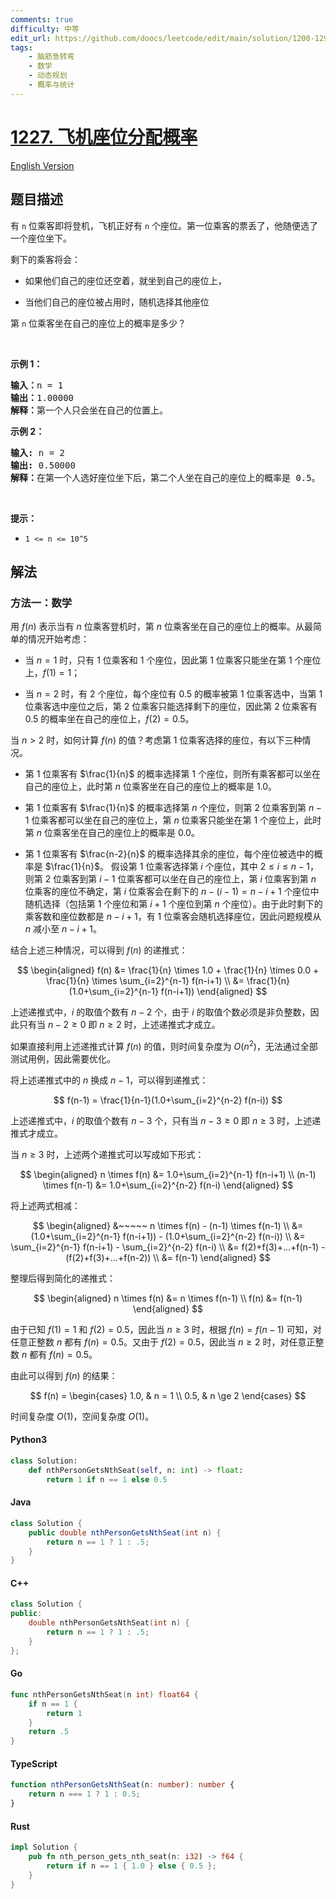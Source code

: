 ```yaml
---
comments: true
difficulty: 中等
edit_url: https://github.com/doocs/leetcode/edit/main/solution/1200-1299/1227.Airplane%20Seat%20Assignment%20Probability/README.md
tags:
    - 脑筋急转弯
    - 数学
    - 动态规划
    - 概率与统计
---
```


<!-- problem:start -->

# [1227. 飞机座位分配概率](https://leetcode.cn/problems/airplane-seat-assignment-probability)

[English Version](/solution/1200-1299/1227.Airplane%20Seat%20Assignment%20Probability/README_EN.md)

## 题目描述

<!-- description:start -->

<p>有 <code>n</code> 位乘客即将登机，飞机正好有 <code>n</code> 个座位。第一位乘客的票丢了，他随便选了一个座位坐下。</p>

<p>剩下的乘客将会：</p>

<ul>
	<li>
	<p>如果他们自己的座位还空着，就坐到自己的座位上，</p>
	</li>
	<li>当他们自己的座位被占用时，随机选择其他座位</li>
</ul>

<p>第 <code>n</code>&nbsp;位乘客坐在自己的座位上的概率是多少？</p>

<p>&nbsp;</p>

<p><strong>示例 1：</strong></p>

<pre>
<strong>输入：</strong>n = 1
<strong>输出：</strong>1.00000
<strong>解释：</strong>第一个人只会坐在自己的位置上。</pre>

<p><strong>示例 2：</strong></p>

<pre>
<strong>输入:</strong> n = 2
<strong>输出:</strong> 0.50000
<strong>解释：</strong>在第一个人选好座位坐下后，第二个人坐在自己的座位上的概率是 0.5。
</pre>

<p>&nbsp;</p>

<p><strong>提示：</strong></p>

<ul>
	<li><code>1 &lt;= n &lt;= 10^5</code></li>
</ul>

<!-- description:end -->

## 解法

<!-- solution:start -->

### 方法一：数学

用 $f(n)$ 表示当有 $n$ 位乘客登机时，第 $n$ 位乘客坐在自己的座位上的概率。从最简单的情况开始考虑：

-   当 $n=1$ 时，只有 $1$ 位乘客和 $1$ 个座位，因此第 $1$ 位乘客只能坐在第 $1$ 个座位上，$f(1)=1$；

-   当 $n=2$ 时，有 $2$ 个座位，每个座位有 $0.5$ 的概率被第 $1$ 位乘客选中，当第 $1$ 位乘客选中座位之后，第 $2$ 位乘客只能选择剩下的座位，因此第 $2$ 位乘客有 $0.5$ 的概率坐在自己的座位上，$f(2)=0.5$。

当 $n>2$ 时，如何计算 $f(n)$ 的值？考虑第 $1$ 位乘客选择的座位，有以下三种情况。

-   第 $1$ 位乘客有 $\frac{1}{n}$ 的概率选择第 $1$ 个座位，则所有乘客都可以坐在自己的座位上，此时第 $n$ 位乘客坐在自己的座位上的概率是 $1.0$。

-   第 $1$ 位乘客有 $\frac{1}{n}$ 的概率选择第 $n$ 个座位，则第 $2$ 位乘客到第 $n-1$ 位乘客都可以坐在自己的座位上，第 $n$ 位乘客只能坐在第 $1$ 个座位上，此时第 $n$ 位乘客坐在自己的座位上的概率是 $0.0$。

-   第 $1$ 位乘客有 $\frac{n-2}{n}$ 的概率选择其余的座位，每个座位被选中的概率是 $\frac{1}{n}$。
    假设第 $1$ 位乘客选择第 $i$ 个座位，其中 $2 \le i \le n-1$，则第 $2$ 位乘客到第 $i-1$ 位乘客都可以坐在自己的座位上，第 $i$ 位乘客到第 $n$ 位乘客的座位不确定，第 $i$ 位乘客会在剩下的 $n-(i-1)=n-i+1$ 个座位中随机选择（包括第 $1$ 个座位和第 $i+1$ 个座位到第 $n$ 个座位）。由于此时剩下的乘客数和座位数都是 $n-i+1$，有 $1$ 位乘客会随机选择座位，因此问题规模从 $n$ 减小至 $n-i+1$。

结合上述三种情况，可以得到 $f(n)$ 的递推式：

$$
\begin{aligned}
f(n) &= \frac{1}{n} \times 1.0 + \frac{1}{n} \times 0.0 + \frac{1}{n} \times \sum_{i=2}^{n-1} f(n-i+1) \\
&= \frac{1}{n}(1.0+\sum_{i=2}^{n-1} f(n-i+1))
\end{aligned}
$$

上述递推式中，$i$ 的取值个数有 $n-2$ 个，由于 $i$ 的取值个数必须是非负整数，因此只有当 $n-2 \ge 0$ 即 $n \ge 2$ 时，上述递推式才成立。

如果直接利用上述递推式计算 $f(n)$ 的值，则时间复杂度为 $O(n^2)$，无法通过全部测试用例，因此需要优化。

将上述递推式中的 $n$ 换成 $n-1$，可以得到递推式：

$$
f(n-1) = \frac{1}{n-1}(1.0+\sum_{i=2}^{n-2} f(n-i))
$$

上述递推式中，$i$ 的取值个数有 $n-3$ 个，只有当 $n-3 \ge 0$ 即 $n \ge 3$ 时，上述递推式才成立。

当 $n \ge 3$ 时，上述两个递推式可以写成如下形式：

$$
\begin{aligned}
n \times f(n) &= 1.0+\sum_{i=2}^{n-1} f(n-i+1) \\
(n-1) \times f(n-1) &= 1.0+\sum_{i=2}^{n-2} f(n-i)
\end{aligned}
$$

将上述两式相减：

$$
\begin{aligned}
&~~~~~ n \times f(n) - (n-1) \times f(n-1) \\
&= (1.0+\sum_{i=2}^{n-1} f(n-i+1)) - (1.0+\sum_{i=2}^{n-2} f(n-i)) \\
&= \sum_{i=2}^{n-1} f(n-i+1) - \sum_{i=2}^{n-2} f(n-i) \\
&= f(2)+f(3)+...+f(n-1) - (f(2)+f(3)+...+f(n-2)) \\
&= f(n-1)
\end{aligned}
$$

整理后得到简化的递推式：

$$
\begin{aligned}
n \times f(n) &= n \times f(n-1) \\
f(n) &= f(n-1)
\end{aligned}
$$

由于已知 $f(1)=1$ 和 $f(2)=0.5$，因此当 $n \ge 3$ 时，根据 $f(n) = f(n-1)$ 可知，对任意正整数 $n$ 都有 $f(n)=0.5$。又由于 $f(2)=0.5$，因此当 $n \ge 2$ 时，对任意正整数 $n$ 都有 $f(n)=0.5$。

由此可以得到 $f(n)$ 的结果：

$$
f(n) = \begin{cases}
1.0, & n = 1 \\
0.5, & n \ge 2
\end{cases}
$$

时间复杂度 $O(1)$，空间复杂度 $O(1)$。

<!-- tabs:start -->

#### Python3

```python
class Solution:
    def nthPersonGetsNthSeat(self, n: int) -> float:
        return 1 if n == 1 else 0.5
```

#### Java

```java
class Solution {
    public double nthPersonGetsNthSeat(int n) {
        return n == 1 ? 1 : .5;
    }
}
```

#### C++

```cpp
class Solution {
public:
    double nthPersonGetsNthSeat(int n) {
        return n == 1 ? 1 : .5;
    }
};
```

#### Go

```go
func nthPersonGetsNthSeat(n int) float64 {
	if n == 1 {
		return 1
	}
	return .5
}
```

#### TypeScript

```ts
function nthPersonGetsNthSeat(n: number): number {
    return n === 1 ? 1 : 0.5;
}
```

#### Rust

```rust
impl Solution {
    pub fn nth_person_gets_nth_seat(n: i32) -> f64 {
        return if n == 1 { 1.0 } else { 0.5 };
    }
}
```

<!-- tabs:end -->

<!-- solution:end -->

<!-- problem:end -->
